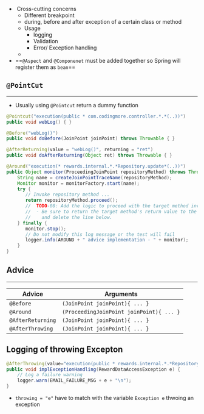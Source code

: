 -  Cross-cutting concerns
	- Different breakpoint
	- during, before and after exception of a certain class or method
	- Usage
		- logging
		- Validation
		- Error/ Exception handling
	- 
- ==`@Aspect` and `@Componenet` must be added together so Spring will register them as `bean`==

## `@PointCut`
---
- Usually using `@Pointcut` return a dummy function
```java
@Pointcut("execution(public * com.codingmore.controller.*.*(..))") 
public void webLog() { } 

@Before("webLog()") 
public void doBefore(JoinPoint joinPoint) throws Throwable { } 

@AfterReturning(value = "webLog()", returning = "ret") 
public void doAfterReturning(Object ret) throws Throwable { }
```

```java
@Around("execution(* rewards.internal.*.*Repository.update*(..))")  
public Object monitor(ProceedingJoinPoint repositoryMethod) throws Throwable {  
    String name = createJoinPointTraceName(repositoryMethod);  
    Monitor monitor = monitorFactory.start(name);  
    try {  
       // Invoke repository method ...  
       return repositoryMethod.proceed();  
       //  TODO-08: Add the logic to proceed with the target method invocation.  
       //  - Be sure to return the target method's return value to the caller  
       //    and delete the line below.  
    } finally {  
       monitor.stop();  
       // Do not modify this log message or the test will fail  
       logger.info(AROUND + " advice implementation - " + monitor);  
    }  
}
```
## Advice 
---

| Advice            | Arguments                                |
| ----------------- | ---------------------------------------- |
| `@Before`         | `(JoinPoint joinPoint){ ... }`           |
| `@Around`         | `(ProceedingJoinPoint joinPoint){ ... }` |
| `@AfterReturning` | `(JoinPoint joinPoint){ ... }`           |
| `@AfterThrowing`  | `(JoinPoint joinPoint){ ... }`           |


## Logging of throwing Excepton
```java
@AfterThrowing(value="execution(public * rewards.internal.*.*Repository.*(..))", throwing="e")  
public void implExceptionHandling(RewardDataAccessException e) {   
    // Log a failure warning  
    logger.warn(EMAIL_FAILURE_MSG + e + "\n");  
}
```
- `throwing = "e"` have to match with the variable `Exception e` thwoing an exception